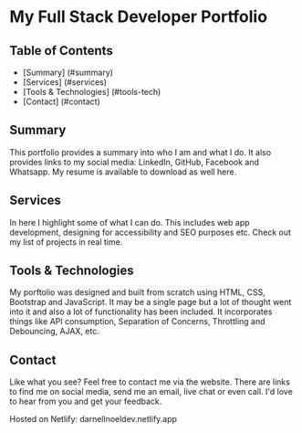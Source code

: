 # My Full Stack Developer Portfolio

## Table of Contents
* [Summary] (#summary)
* [Services] (#services)
* [Tools & Technologies] (#tools-tech)
* [Contact] (#contact)

## Summary
This portfolio provides a summary into who I am and what I do. It also provides links to my social media: LinkedIn, GitHub, Facebook and Whatsapp. 
My resume is available to download as well here.

## Services
In here I highlight some of what I can do. This includes web app development, designing for accessibility and SEO purposes etc. Check out my list of projects in real time.

## Tools & Technologies
My porftolio was designed and built from scratch using HTML, CSS, Bootstrap and JavaScript. It may be a single page but a lot of thought went into it and
also a lot of functionality has been included. It incorporates things like API consumption, Separation of Concerns, Throttling and Debouncing, AJAX, etc. 

## Contact 
Like what you see? Feel free to contact me via the website. There are links to find me on social media, send me an email, live chat or even call. 
I'd love to hear from you and get your feedback.

Hosted on Netlify: darnellnoeldev.netlify.app
